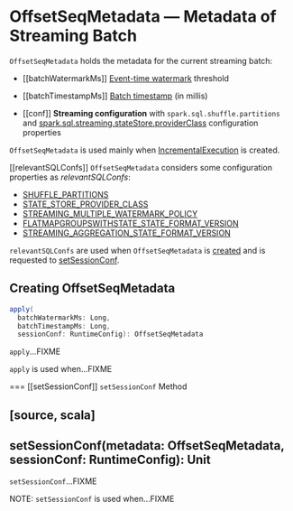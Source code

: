 # OffsetSeqMetadata &mdash; Metadata of Streaming Batch

`OffsetSeqMetadata` holds the metadata for the current streaming batch:

* [[batchWatermarkMs]] [Event-time watermark](spark-sql-streaming-watermark.md) threshold

* [[batchTimestampMs]] [Batch timestamp](spark-structured-streaming-batch-processing-time.md) (in millis)

* [[conf]] **Streaming configuration** with `spark.sql.shuffle.partitions` and [spark.sql.streaming.stateStore.providerClass](spark-sql-streaming-properties.md#spark.sql.streaming.stateStore.providerClass) configuration properties

`OffsetSeqMetadata` is used mainly when [IncrementalExecution](IncrementalExecution.md) is created.

[[relevantSQLConfs]]
`OffsetSeqMetadata` considers some configuration properties as *relevantSQLConfs*:

* [SHUFFLE_PARTITIONS](SQLConf.md#SHUFFLE_PARTITIONS)
* [STATE_STORE_PROVIDER_CLASS](SQLConf.md#STATE_STORE_PROVIDER_CLASS)
* [STREAMING_MULTIPLE_WATERMARK_POLICY](SQLConf.md#STREAMING_MULTIPLE_WATERMARK_POLICY)
* [FLATMAPGROUPSWITHSTATE_STATE_FORMAT_VERSION](SQLConf.md#FLATMAPGROUPSWITHSTATE_STATE_FORMAT_VERSION)
* [STREAMING_AGGREGATION_STATE_FORMAT_VERSION](SQLConf.md#STREAMING_AGGREGATION_STATE_FORMAT_VERSION)

`relevantSQLConfs` are used when `OffsetSeqMetadata` is [created](#apply) and is requested to [setSessionConf](#setSessionConf).

## <span id="apply"> Creating OffsetSeqMetadata

```scala
apply(
  batchWatermarkMs: Long,
  batchTimestampMs: Long,
  sessionConf: RuntimeConfig): OffsetSeqMetadata
```

`apply`...FIXME

`apply` is used when...FIXME

=== [[setSessionConf]] `setSessionConf` Method

[source, scala]
----
setSessionConf(metadata: OffsetSeqMetadata, sessionConf: RuntimeConfig): Unit
----

`setSessionConf`...FIXME

NOTE: `setSessionConf` is used when...FIXME
